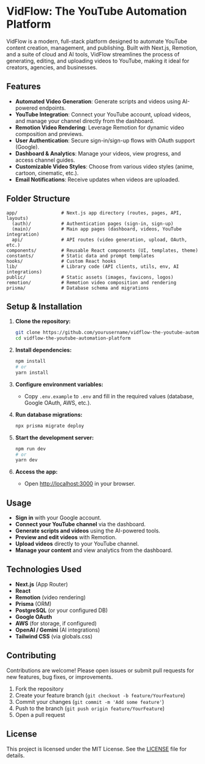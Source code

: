 # VidFlow: The YouTube Automation Platform

VidFlow is a modern, full-stack platform designed to automate YouTube content creation, management, and publishing. Built with Next.js, Remotion, and a suite of cloud and AI tools, VidFlow streamlines the process of generating, editing, and uploading videos to YouTube, making it ideal for creators, agencies, and businesses.

## Features

- **Automated Video Generation**: Generate scripts and videos using AI-powered endpoints.
- **YouTube Integration**: Connect your YouTube account, upload videos, and manage your channel directly from the dashboard.
- **Remotion Video Rendering**: Leverage Remotion for dynamic video composition and previews.
- **User Authentication**: Secure sign-in/sign-up flows with OAuth support (Google).
- **Dashboard & Analytics**: Manage your videos, view progress, and access channel guides.
- **Customizable Video Styles**: Choose from various video styles (anime, cartoon, cinematic, etc.).
- **Email Notifications**: Receive updates when videos are uploaded.

## Folder Structure

```
app/                # Next.js app directory (routes, pages, API, layouts)
  (auth)/           # Authentication pages (sign-in, sign-up)
  (main)/           # Main app pages (dashboard, videos, YouTube integration)
  api/              # API routes (video generation, upload, OAuth, etc.)
components/         # Reusable React components (UI, templates, theme)
constants/          # Static data and prompt templates
hooks/              # Custom React hooks
lib/                # Library code (API clients, utils, env, AI integrations)
public/             # Static assets (images, favicons, logos)
remotion/           # Remotion video composition and rendering
prisma/             # Database schema and migrations
```

## Setup & Installation

1. **Clone the repository:**

   ```bash
   git clone https://github.com/yourusername/vidflow-the-youtube-automation-platform.git
   cd vidflow-the-youtube-automation-platform
   ```

2. **Install dependencies:**

   ```bash
   npm install
   # or
   yarn install
   ```

3. **Configure environment variables:**
   - Copy `.env.example` to `.env` and fill in the required values (database, Google OAuth, AWS, etc.).

4. **Run database migrations:**

   ```bash
   npx prisma migrate deploy
   ```

5. **Start the development server:**

   ```bash
   npm run dev
   # or
   yarn dev
   ```

6. **Access the app:**
   - Open [http://localhost:3000](http://localhost:3000) in your browser.

## Usage

- **Sign in** with your Google account.
- **Connect your YouTube channel** via the dashboard.
- **Generate scripts and videos** using the AI-powered tools.
- **Preview and edit videos** with Remotion.
- **Upload videos** directly to your YouTube channel.
- **Manage your content** and view analytics from the dashboard.

## Technologies Used

- **Next.js** (App Router)
- **React**
- **Remotion** (video rendering)
- **Prisma** (ORM)
- **PostgreSQL** (or your configured DB)
- **Google OAuth**
- **AWS** (for storage, if configured)
- **OpenAI / Gemini** (AI integrations)
- **Tailwind CSS** (via globals.css)

## Contributing

Contributions are welcome! Please open issues or submit pull requests for new features, bug fixes, or improvements.

1. Fork the repository
2. Create your feature branch (`git checkout -b feature/YourFeature`)
3. Commit your changes (`git commit -m 'Add some feature'`)
4. Push to the branch (`git push origin feature/YourFeature`)
5. Open a pull request

## License

This project is licensed under the MIT License. See the [LICENSE](LICENSE) file for details.
